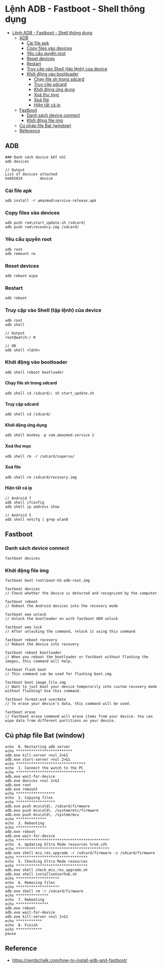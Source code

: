 # Lệnh ADB - Fastboot - Shell thông dụng

- [Lệnh ADB - Fastboot - Shell thông dụng](#lệnh-adb---fastboot---shell-thông-dụng)
  - [ADB](#adb)
    - [Cài file apk](#cài-file-apk)
    - [Copy files vào devices](#copy-files-vào-devices)
    - [Yêu cầu quyền root](#yêu-cầu-quyền-root)
    - [Reset devices](#reset-devices)
    - [Restart](#restart)
    - [Truy cập vào Shell (tập lệnh) của device](#truy-cập-vào-shell-tập-lệnh-của-device)
    - [Khởi động vào bootloader](#khởi-động-vào-bootloader)
      - [Chạy file sh trong sdcard](#chạy-file-sh-trong-sdcard)
      - [Truy cập sdcard](#truy-cập-sdcard)
      - [Khởi động ứng dụng](#khởi-động-ứng-dụng)
      - [Xoá thư mục](#xoá-thư-mục)
      - [Xoá file](#xoá-file)
      - [Hiện tất cả ip](#hiện-tất-cả-ip)
  - [Fastboot](#fastboot)
    - [Danh sách device connect](#danh-sách-device-connect)
    - [Khởi động file img](#khởi-động-file-img)
  - [Cú pháp file Bat (window)](#cú-pháp-file-bat-window)
  - [Reference](#reference)

## ADB

```quote
### Danh sách device kết nối
adb devices

// Output
List of devices attached
be601824        device
```

### Cài file apk

```quote
adb install -r amazmod\service-release.apk
```

### Copy files vào devices

```quote
adb push rom\start_update.sh /sdcard/
adb push rom\recovery.img /sdcard/
```

### Yêu cầu quyền root

```quote
adb root
adb remount rw
```

### Reset devices

```quote
adb reboot wipe
```

### Restart

```quote
adb reboot
```

### Truy cập vào Shell (tập lệnh) của device

```quote
adb root
adb shell

// Output
root@watch:/ #

// OR
adb shell <lệnh>
```

### Khởi động vào bootloader

```quote
adb shell reboot bootloader
```

#### Chạy file sh trong sdcard

```quote
adb shell cd /sdcard/; sh start_update.sh
```

#### Truy cập sdcard

```quote
adb shell cd /sdcard/
```

#### Khởi động ứng dụng

```quote
adb shell monkey -p com.amazmod.service 1
```

#### Xoá thư mục

```quote
adb shell rm -r /sdcard/supersu/
```

#### Xoá file

```quote
adb shell rm /sdcard/recovery.img
```

#### Hiện tất cả ip

```quote
// Android 7
adb shell ifconfig
adb shell ip address show

// Android 5
adb shell netcfg | grep wlan0
```

## Fastboot

### Danh sách device connect

```quote
fastboot devices
```

### Khởi động file img

```quote
fastboot boot root\boot-US-adb-root.img
```

```quote
fastboot devices
// Check whether the device is detected and recognized by the computer

fastboot reboot
// Reboot the Android devices into the recovery mode

fastboot oem unlock
// Unlock the bootloader on with fastboot OEM unlock

fastboot oem lock
// After unlocking the command, relock it using this command

fastboot reboot recovery
// Reboot the device into recovery

fastboot reboot bootloader
// When you reboot the bootloader or fastboot without flashing the images, this command will help.

fastboot flash boot
// This command can be used for flashing boot.img

fastboot boot image_file.img
// Want to just boot your device temporarily into custom recovery mode without flashing? Use this command.

fastboot format:ex4 userdata
// To erase your device’s data, this command will be used.

fastboot erase
// Fastboot erase command will erase items from your device. You can wipe data from different partitions on your device.
```

## Cú pháp file Bat (window)

```quote
echo  0. Restarting adb server
echo **************************
adb.exe kill-server >nul 2>&1
adb.exe start-server >nul 2>&1
echo ********************************
echo  1. Connect the watch to the PC 
echo ********************************
adb.exe wait-for-device
adb.exe devices >nul 2>&1
adb.exe root
adb.exe remount
echo ******************
echo  2. Copying files 
echo ******************
adb.exe push mcu\old\. /sdcard/firmware
adb.exe push mcu\old\. /system/etc/firmware
adb.exe push mcu\old\. /system/mcu
echo **************
echo  3. Rebooting
echo **************
adb.exe reboot
adb.exe wait-for-device
echo *******************************************
echo  4. Updating Ultra Mode resources %rom_v2%
echo *******************************************
adb.exe shell mcu_res_upgrade -r /sdcard/firmware -z /sdcard/firmware
echo *********************************
echo  5. Checking Ultra Mode resources 
echo *********************************
adb.exe shell check_mcu_res_upgrade.sh
adb.exe shell installsensorhub.sh
echo ********************
echo  6. Removing files
echo ********************
adb.exe shell rm -r /sdcard/firmware
echo ***************
echo  7. Rebooting
echo ***************
adb.exe reboot
adb.exe wait-for-device
adb.exe kill-server >nul 2>&1
echo ************
echo  8. Finish
echo ************
pause
```

## Reference

- <https://nerdschalk.com/how-to-install-adb-and-fastboot/>